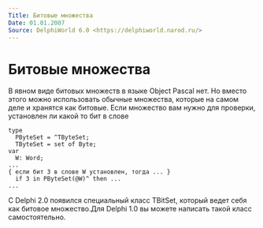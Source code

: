 ```yaml
---
Title: Битовые множества
Date: 01.01.2007
Source: DelphiWorld 6.0 <https://delphiworld.narod.ru/>
---
```



Битовые множества
=================

В явном виде битовых множеств в языке Object Pascal нет. Но вместо этого
можно использовать обычные множества, которые на самом деле и хранятся
как битовые. Если множество вам нужно для проверки, установлен ли какой
то бит в слове

    type  
      PByteSet = ^TByteSet;  
      TByteSet = set of Byte;  
    var  
      W: Word;  
    ...  
    { если бит 3 в слове W установлен, тогда ... }  
      if 3 in PByteSet(@W)^ then ...  
    ... 

С Delphi 2.0 появился специальный класс TBitSet, который ведет себя как
битовое множество.Для Delphi 1.0 вы можете написать такой класс
самостоятельно.

